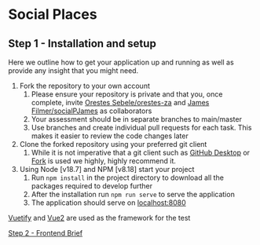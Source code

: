 # Social Places
## Step 1 - Installation and setup
Here we outline how to get your application up and running as well as provide any insight that you might need.

1. Fork the repository to your own account
   1. Please ensure your repository is private and that you, once complete, invite [Orestes Sebele/orestes-za](orestes@socialplaces.io) and [James Filmer/socialPJames](james@socialplaces.io) as collaborators 
   2. Your assessment should be in separate branches to main/master
   3. Use branches and create individual pull requests for each task. This makes it easier to review the code changes later
2. Clone the forked repository using your preferred git client
   1. While it is not imperative that a git client such as [GitHub Desktop](https://desktop.github.com) or [Fork](https://git-fork.com/) is used we highly,
      highly recommend it.
3. Using Node [v18.7] and NPM [v8.18] start your project
   1. Run `npm install` in the project directory to download all the packages required to develop further
   2. After the installation run `npm run serve` to serve the application
   3. The application should serve on [localhost:8080](http://localhost:8080)

[Vuetify](https://vuetifyjs.com/en/) and [Vue2](https://v2.vuejs.org/v2/guide/) are used as the framework for the test

[Step 2 - Frontend Brief](./Step%202%20-%20Frontend%20Brief.md)
    
